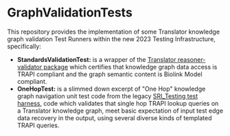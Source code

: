 # GraphValidationTests

This repository provides the implementation of some Translator knowledge graph validation Test Runners within the new 2023 Testing Infrastructure, specifically:

- **StandardsValidationTest:** is a wrapper of the [Translator reasoner-validator package](https://github.com/NCATSTranslator/reasoner-validator) which certifies that knowledge graph data access is TRAPI compliant and the graph semantic content is Biolink Model compliant.
- **OneHopTest:** is a slimmed down excerpt of "One Hop" knowledge graph navigation unit test code from the legacy [SRI_Testing test harness](https://github.com/TranslatorSRI/SRI_testing), code which validates that single hop TRAPI lookup queries on a Translator knowledge graph, meet basic expectation of input test edge data recovery in the output, using several diverse kinds of templated TRAPI queries.
